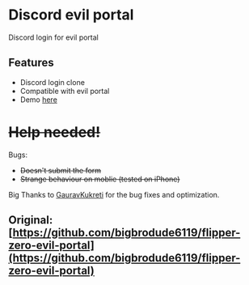 # Discord evil portal

Discord login for evil portal

## Features

- Discord login clone
- Compatible with evil portal
- Demo [here](https://raw.githack.com/JM26NET/flipper-zero-evil-portal/main/portals/discord-assets/Discord%20nano.min.html)

# ~~Help needed!~~

Bugs:

- ~~Doesn't submit the form~~
- ~~Strange behaviour on moblie (tested on iPhone)~~

Big Thanks to [GauravKukreti](https://github.com/GauravKukreti) for the bug fixes and optimization.

## Original: [https://github.com/bigbrodude6119/flipper-zero-evil-portal](https://github.com/bigbrodude6119/flipper-zero-evil-portal)
